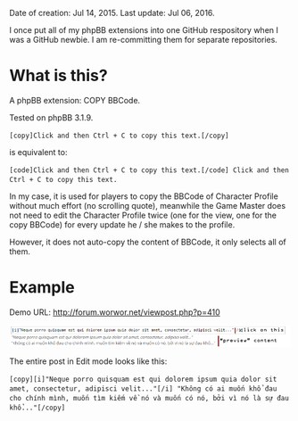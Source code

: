 Date of creation: Jul 14, 2015. Last update: Jul 06, 2016.

I once put all of my phpBB extensions into one GitHub respository when I was a GitHub newbie. I am re-committing them for separate repositories.

# What is this?

A phpBB extension: COPY BBCode.

Tested on phpBB 3.1.9.

 `[copy]Click and then Ctrl + C to copy this text.[/copy]`
 
 is equivalent to:

`[code]Click and then Ctrl + C to copy this text.[/code]
Click and then Ctrl + C to copy this text.`

In my case, it is used for players to copy the BBCode of Character Profile without much effort (no scrolling quote), meanwhile the Game Master does not need to edit the Character Profile twice (one for the view, one for the copy BBCode) for every update he / she makes to the profile.

However, it does not auto-copy the content of BBCode, it only selects all of them.

# Example

Demo URL: http://forum.worwor.net/viewpost.php?p=410

![](demo.png)

The entire post in Edit mode looks like this:

`[copy][i]"Neque porro quisquam est qui dolorem ipsum quia dolor sit amet, consectetur, adipisci velit..."[/i]
"Không có ai muốn khổ đau cho chính mình, muốn tìm kiếm về nó và muốn có nó, bởi vì nó là sự đau khổ..."[/copy]`

